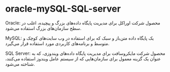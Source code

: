 # oracle-mySQL-SQL-server
Oracle: محصول  شرکت اوراکل برای مدیریت پایگاه داده‌های بزرگ و پیچیده، اغلب در سطح سازمان‌های بزرگ استفاده می‌شود.

MySQL: یک پایگاه داده متن‌باز و سبک که برای استفاده در وب سایت‌های کوچک و متوسط ​​و برنامه‌های کاربردی مورد استفاده قرار می‌گیرد.

SQL Server: محصول شرکت مایکروسافت برای مدیریت پایگاه داده‌های ویندوزی، که به عنوان یک گزینه معمول برای سازمان‌هایی که از سیستم عامل ویندوز استفاده می‌کنند، شناخته می‌شود.





